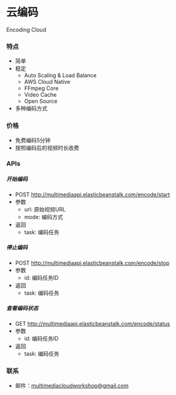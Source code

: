 # 云编码  
Encoding Cloud  

### 特点  
- 简单  
- 稳定  
  - Auto Scaling & Load Balance
  - AWS Cloud Native
  - FFmpeg Core
  - Video Cache
  - Open Source   
- 多种编码方式

### 价格  
- 免费编码5分钟  
- 按照编码后的视频时长收费  

### APIs  

##### 开始编码
- POST http://multimediaapi.elasticbeanstalk.com/encode/start
- 参数  
  - url: 原始视频URL
  - mode: 编码方式
- 返回
  - task: 编码任务

##### 停止编码
- POST http://multimediaapi.elasticbeanstalk.com/encode/stop
- 参数
  - id: 编码任务ID
- 返回
  - task: 编码任务

##### 查看编码状态
- GET http://multimediaapi.elasticbeanstalk.com/encode/status
- 参数
  - id: 编码任务ID
- 返回
  - task: 编码任务

### 联系  
- 邮件：multimediacloudworkshop@gmail.com  
